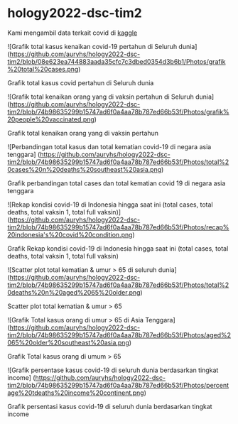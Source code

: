 # hology2022-dsc-tim2

Kami mengambil data terkait covid di [kaggle](https://www.kaggle.com/datasets/arslanali4343/covid19-data-from-world)

![Grafik total kasus kenaikan covid-19 pertahun di Seluruh dunia]
(https://github.com/auryhs/hology2022-dsc-tim2/blob/08e623ea744883aada35cfc7c3dbed0354d3b6b1/Photos/grafik%20total%20cases.png)
</p> Grafik total kasus covid pertahun di Seluruh dunia</p>

![Grafik total kenaikan orang yang di vaksin pertahun di Seluruh dunia]
(https://github.com/auryhs/hology2022-dsc-tim2/blob/74b98635299b15747ad6f0a4aa78b787ed66b53f/Photos/grafik%20people%20vaccinated.png)
</p> Grafik total kenaikan orang yang di vaksin pertahun </p>

![Perbandingan total kasus dan total kematian covid-19 di negara asia tenggara]
(https://github.com/auryhs/hology2022-dsc-tim2/blob/74b98635299b15747ad6f0a4aa78b787ed66b53f/Photos/total%20cases%20n%20deaths%20southeast%20asia.png)
</p> Grafik perbandingan total cases dan total kematian covid 19 di negara asia tenggara </p>

![Rekap kondisi covid-19 di Indonesia hingga saat ini (total cases, total deaths, total vaksin 1, total full vaksin)]
(https://github.com/auryhs/hology2022-dsc-tim2/blob/74b98635299b15747ad6f0a4aa78b787ed66b53f/Photos/recap%20indonesia's%20covid%20condition.png)
</p> Grafik Rekap kondisi covid-19 di Indonesia hingga saat ini (total cases, total deaths, total vaksin 1, total full vaksin) </p>

![Scatter plot total kematian & umur > 65 di seluruh dunia]
(https://github.com/auryhs/hology2022-dsc-tim2/blob/74b98635299b15747ad6f0a4aa78b787ed66b53f/Photos/total%20deaths%20n%20aged%2065%20older.png)
</p> Scatter plot total kematian & umur > 65 </p>

![Grafik Total kasus orang di umur > 65 di Asia Tenggara] 
(https://github.com/auryhs/hology2022-dsc-tim2/blob/74b98635299b15747ad6f0a4aa78b787ed66b53f/Photos/aged%2065%20older%20southeast%20asia.png)
</p> Grafik Total kasus orang di umum > 65 </p>

![Grafik persentase kasus covid-19 di seluruh dunia berdasarkan tingkat income]
(https://github.com/auryhs/hology2022-dsc-tim2/blob/74b98635299b15747ad6f0a4aa78b787ed66b53f/Photos/percentage%20tdeaths%20income%20continent.png)
</p> Grafik persentasi kasus covid-19 di seluruh dunia berdasarkan tingkat income </p>



